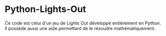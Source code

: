 # Python-Lights-Out

Ce code est celui d'un jeu de Lights Out développé entièrement en Python. 
Il possède aussi une aide permettant de le résoudre mathématiquement.
